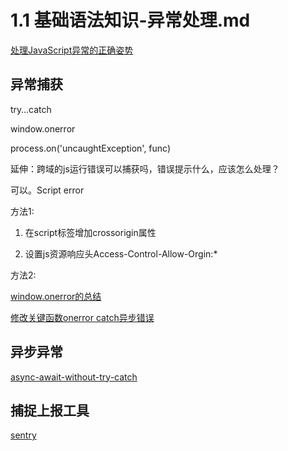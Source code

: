 # 1.1 基础语法知识-异常处理.md

[处理JavaScript异常的正确姿势](https://blog.fundebug.com/2017/11/27/proper-error-handling-javascript/)

## 异常捕获

try…catch

window.onerror

process.on('uncaughtException', func)

延伸：跨域的js运行错误可以捕获吗，错误提示什么，应该怎么处理？

可以。Script error

方法1:

1. 在script标签增加crossorigin属性

2. 设置js资源响应头Access-Control-Allow-Orgin:*

方法2:

[window.onerror的总结](https://www.jianshu.com/p/315ffe6797b8)

[修改关键函数onerror catch异步错误](https://forum.sentry.io/t/solved-question-about-implicit-wrapping-during-install/1542)

## 异步异常

[async-await-without-try-catch](https://blog.grossman.io/how-to-write-async-await-without-try-catch-blocks-in-javascript/)

## 捕捉上报工具

[sentry](https://sentry.io)

